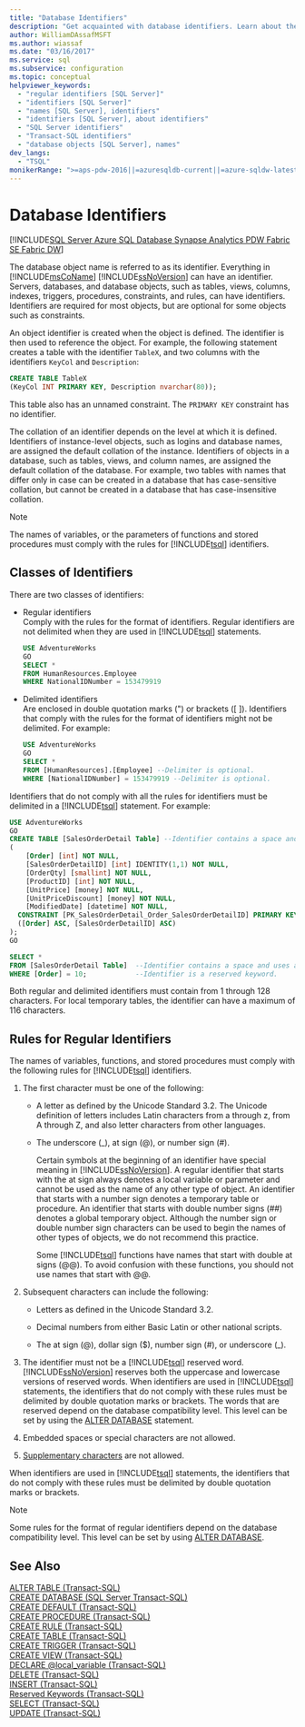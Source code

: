 ```yaml
---
title: "Database Identifiers"
description: "Get acquainted with database identifiers. Learn about their collation, various classes, delimiting requirements, and naming rules."
author: WilliamDAssafMSFT
ms.author: wiassaf
ms.date: "03/16/2017"
ms.service: sql
ms.subservice: configuration
ms.topic: conceptual
helpviewer_keywords:
  - "regular identifiers [SQL Server]"
  - "identifiers [SQL Server]"
  - "names [SQL Server], identifiers"
  - "identifiers [SQL Server], about identifiers"
  - "SQL Server identifiers"
  - "Transact-SQL identifiers"
  - "database objects [SQL Server], names"
dev_langs:
  - "TSQL"
monikerRange: ">=aps-pdw-2016||=azuresqldb-current||=azure-sqldw-latest||>=sql-server-2016||>=sql-server-linux-2017||=azuresqldb-mi-current||=fabric"
---
```

# Database Identifiers

[!INCLUDE[SQL Server Azure SQL Database Synapse Analytics PDW Fabric SE Fabric DW](../../includes/applies-to-version/sql-asdb-asdbmi-asa-pdw-fabricse-fabricdw.md)]

  The database object name is referred to as its identifier. Everything in [!INCLUDE[msCoName](../../includes/msconame-md.md)] [!INCLUDE[ssNoVersion](../../includes/ssnoversion-md.md)] can have an identifier. Servers, databases, and database objects, such as tables, views, columns, indexes, triggers, procedures, constraints, and rules, can have identifiers. Identifiers are required for most objects, but are optional for some objects such as constraints.

 An object identifier is created when the object is defined. The identifier is then used to reference the object. For example, the following statement creates a table with the identifier `TableX`, and two columns with the identifiers `KeyCol` and `Description`:

```sql
CREATE TABLE TableX
(KeyCol INT PRIMARY KEY, Description nvarchar(80));
```

 This table also has an unnamed constraint. The `PRIMARY KEY` constraint has no identifier.

 The collation of an identifier depends on the level at which it is defined. Identifiers of instance-level objects, such as logins and database names, are assigned the default collation of the instance. Identifiers of objects in a database, such as tables, views, and column names, are assigned the default collation of the database. For example, two tables with names that differ only in case can be created in a database that has case-sensitive collation, but cannot be created in a database that has case-insensitive collation.

> [!NOTE]  
> The names of variables, or the parameters of functions and stored procedures must comply with the rules for [!INCLUDE[tsql](../../includes/tsql-md.md)] identifiers.

## Classes of Identifiers
There are two classes of identifiers:

-  Regular identifiers    
   Comply with the rules for the format of identifiers. Regular identifiers are not delimited when they are used in [!INCLUDE[tsql](../../includes/tsql-md.md)] statements.

   ```sql
   USE AdventureWorks
   GO
   SELECT *
   FROM HumanResources.Employee
   WHERE NationalIDNumber = 153479919
   ```

-  Delimited identifiers    
   Are enclosed in double quotation marks (") or brackets ([ ]). Identifiers that comply with the rules for the format of identifiers might not be delimited. For example:

   ```sql
   USE AdventureWorks
   GO
   SELECT *
   FROM [HumanResources].[Employee] --Delimiter is optional.
   WHERE [NationalIDNumber] = 153479919 --Delimiter is optional.
   ```

Identifiers that do not comply with all the rules for identifiers must be delimited in a [!INCLUDE[tsql](../../includes/tsql-md.md)] statement. For example:

```sql
USE AdventureWorks
GO
CREATE TABLE [SalesOrderDetail Table] --Identifier contains a space and uses a reserved keyword.
(
    [Order] [int] NOT NULL,
    [SalesOrderDetailID] [int] IDENTITY(1,1) NOT NULL,
    [OrderQty] [smallint] NOT NULL,
    [ProductID] [int] NOT NULL,
    [UnitPrice] [money] NOT NULL,
    [UnitPriceDiscount] [money] NOT NULL,
    [ModifiedDate] [datetime] NOT NULL,
  CONSTRAINT [PK_SalesOrderDetail_Order_SalesOrderDetailID] PRIMARY KEY CLUSTERED 
  ([Order] ASC, [SalesOrderDetailID] ASC)
);
GO

SELECT *
FROM [SalesOrderDetail Table]  --Identifier contains a space and uses a reserved keyword.
WHERE [Order] = 10;            --Identifier is a reserved keyword.
```

Both regular and delimited identifiers must contain from 1 through 128 characters. For local temporary tables, the identifier can have a maximum of 116 characters.

## Rules for Regular Identifiers
 The names of variables, functions, and stored procedures must comply with the following rules for [!INCLUDE[tsql](../../includes/tsql-md.md)] identifiers.

1.  The first character must be one of the following:

    -   A letter as defined by the Unicode Standard 3.2. The Unicode definition of letters includes Latin characters from a through z, from A through Z, and also letter characters from other languages.

    -   The underscore (\_), at sign (@), or number sign (#).

        Certain symbols at the beginning of an identifier have special meaning in [!INCLUDE[ssNoVersion](../../includes/ssnoversion-md.md)]. A regular identifier that starts with the at sign always denotes a local variable or parameter and cannot be used as the name of any other type of object. An identifier that starts with a number sign denotes a temporary table or procedure. An identifier that starts with double number signs (##) denotes a global temporary object. Although the number sign or double number sign characters can be used to begin the names of other types of objects, we do not recommend this practice.

        Some [!INCLUDE[tsql](../../includes/tsql-md.md)] functions have names that start with double at signs (@@). To avoid confusion with these functions, you should not use names that start with @@.

2.  Subsequent characters can include the following:

    -   Letters as defined in the Unicode Standard 3.2.

    -   Decimal numbers from either Basic Latin or other national scripts.

    -   The at sign (@), dollar sign ($), number sign (#), or underscore (\_).

3.  The identifier must not be a [!INCLUDE[tsql](../../includes/tsql-md.md)] reserved word. [!INCLUDE[ssNoVersion](../../includes/ssnoversion-md.md)] reserves both the uppercase and lowercase versions of reserved words. When identifiers are used in [!INCLUDE[tsql](../../includes/tsql-md.md)] statements, the identifiers that do not comply with these rules must be delimited by double quotation marks or brackets. The words that are reserved depend on the database compatibility level. This level can be set by using the [ALTER DATABASE](../../t-sql/statements/alter-database-transact-sql-compatibility-level.md) statement.

4.  Embedded spaces or special characters are not allowed.

5.  [Supplementary characters](../../relational-databases/collations/collation-and-unicode-support.md#Supplementary_Characters) are not allowed.

 When identifiers are used in [!INCLUDE[tsql](../../includes/tsql-md.md)] statements, the identifiers that do not comply with these rules must be delimited by double quotation marks or brackets.

> [!NOTE]
> Some rules for the format of regular identifiers depend on the database compatibility level. This level can be set by using [ALTER DATABASE](../../t-sql/statements/alter-database-transact-sql-compatibility-level.md).

## See Also
[ALTER TABLE &#40;Transact-SQL&#41;](../../t-sql/statements/alter-table-transact-sql.md)   
[CREATE DATABASE &#40;SQL Server Transact-SQL&#41;](../../t-sql/statements/create-database-transact-sql.md)   
[CREATE DEFAULT &#40;Transact-SQL&#41;](../../t-sql/statements/create-default-transact-sql.md)   
[CREATE PROCEDURE &#40;Transact-SQL&#41;](../../t-sql/statements/create-procedure-transact-sql.md)   
[CREATE RULE &#40;Transact-SQL&#41;](../../t-sql/statements/create-rule-transact-sql.md)   
[CREATE TABLE &#40;Transact-SQL&#41;](../../t-sql/statements/create-table-transact-sql.md)   
[CREATE TRIGGER &#40;Transact-SQL&#41;](../../t-sql/statements/create-trigger-transact-sql.md)   
[CREATE VIEW &#40;Transact-SQL&#41;](../../t-sql/statements/create-view-transact-sql.md)   
[DECLARE @local_variable &#40;Transact-SQL&#41;](../../t-sql/language-elements/declare-local-variable-transact-sql.md)   
[DELETE &#40;Transact-SQL&#41;](../../t-sql/statements/delete-transact-sql.md)   
[INSERT &#40;Transact-SQL&#41;](../../t-sql/statements/insert-transact-sql.md)   
[Reserved Keywords &#40;Transact-SQL&#41;](../../t-sql/language-elements/reserved-keywords-transact-sql.md)   
[SELECT &#40;Transact-SQL&#41;](../../t-sql/queries/select-transact-sql.md)   
[UPDATE &#40;Transact-SQL&#41;](../../t-sql/queries/update-transact-sql.md)
